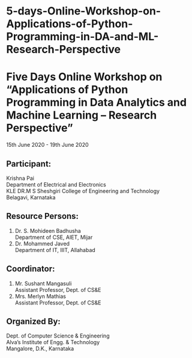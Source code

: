 # 5-days-Online-Workshop-on-Applications-of-Python-Programming-in-DA-and-ML-Research-Perspective

# Five Days Online Workshop on “Applications of Python Programming in Data Analytics and Machine Learning – Research Perspective”
15th June 2020 - 19th June 2020

## Participant:
Krishna Pai  
Department of Electrical and Electronics  
KLE DR.M S Sheshgiri College of Engineering and Technology  
Belagavi, Karnataka

## Resource Persons:
1)	Dr. S. Mohideen Badhusha   
Department of CSE, AIET, Mijar   
2)	Dr. Mohammed Javed  
Department of IT, IIIT, Allahabad

## Coordinator: 
1)	Mr. Sushant Mangasuli   
Assistant Professor, Dept. of CS&E  
2)	Mrs. Merlyn Mathias   
Assistant Professor, Dept. of CS&E  

## Organized By:
Dept. of Computer Science & Engineering   
Alva’s Institute of Engg. & Technology      
Mangalore, D.K., Karnataka   
